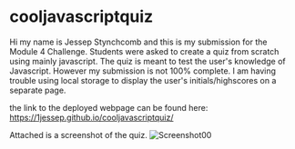 # cooljavascriptquiz

Hi my name is Jessep Stynchcomb and this is my submission for the Module 4 Challenge. Students were asked to create a quiz from scratch using mainly javascript.
The quiz is meant to test the user's knowledge of Javascript. However my submission is not 100% complete. I am having trouble using local storage to display
the user's initials/highscores on a separate page. 

the link to the deployed webpage can be found here:
https://1jessep.github.io/cooljavascriptquiz/


Attached is a screenshot of the quiz. 
![Screenshot00](https://user-images.githubusercontent.com/110129027/197633751-42a315a4-da17-4b4e-8dd3-2f802de0b8ba.png)
